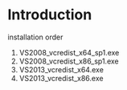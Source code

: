 # Introduction 
installation order
1. VS2008_vcredist_x64_sp1.exe
2. VS2008_vcredist_x86_sp1.exe
3. VS2013_vcredist_x64.exe
4. VS2013_vcredist_x86.exe